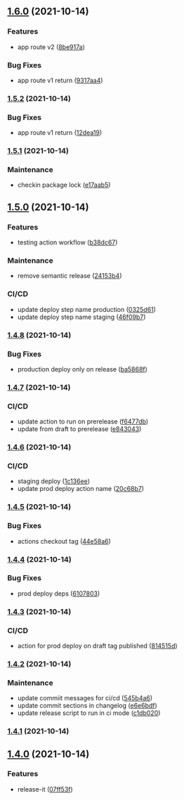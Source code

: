 ## [1.6.0](https://github.com/nbugden/gh-actions/compare/1.5.1...1.6.0) (2021-10-14)


### Features

* app route v2 ([8be917a](https://github.com/nbugden/gh-actions/commit/8be917a4be32e1145a1d7fc1818b8fdd1be8c591))


### Bug Fixes

* app route v1 return ([9317aa4](https://github.com/nbugden/gh-actions/commit/9317aa4c1c04debb5b92ed6292d95b6bdb15145e))

### [1.5.2](https://github.com/nbugden/gh-actions/compare/1.5.1...1.5.2) (2021-10-14)


### Bug Fixes

* app route v1 return ([12dea19](https://github.com/nbugden/gh-actions/commit/12dea196fe943c524ba87d216a302ee384d46ee5))

### [1.5.1](https://github.com/nbugden/gh-actions/compare/1.5.0...1.5.1) (2021-10-14)


### Maintenance

* checkin package lock ([e17aab5](https://github.com/nbugden/gh-actions/commit/e17aab581c43c15ad9db0460379c71a5e1000676))

## [1.5.0](https://github.com/nbugden/gh-actions/compare/1.4.8...1.5.0) (2021-10-14)


### Features

* testing action workflow ([b38dc67](https://github.com/nbugden/gh-actions/commit/b38dc675c6009e9db10ebe6157013e48052cbaf3))


### Maintenance

* remove semantic release ([24153b4](https://github.com/nbugden/gh-actions/commit/24153b417729fa9025edde9e58da1ba2bd49e647))


### CI/CD

* update deploy step name production ([0325d61](https://github.com/nbugden/gh-actions/commit/0325d614f0ace61ef9e6146022df0cd2674ec826))
* update deploy step name staging ([46f09b7](https://github.com/nbugden/gh-actions/commit/46f09b703ebecea24788bb21da324e368de13ec2))

### [1.4.8](https://github.com/nbugden/gh-actions/compare/1.4.7...1.4.8) (2021-10-14)


### Bug Fixes

* production deploy only on release ([ba5868f](https://github.com/nbugden/gh-actions/commit/ba5868fc14ccb7ddd55a4af324bba81289905a40))

### [1.4.7](https://github.com/nbugden/gh-actions/compare/1.4.6...1.4.7) (2021-10-14)


### CI/CD

* update action to run on prerelease ([f6477db](https://github.com/nbugden/gh-actions/commit/f6477dbfe9a9b2fed3435a449771c68f0b72a24f))
* update from draft to prerelease ([e843043](https://github.com/nbugden/gh-actions/commit/e843043d8f36ee372b046e3c8d5868a7f055f869))

### [1.4.6](https://github.com/nbugden/gh-actions/compare/1.4.5...1.4.6) (2021-10-14)


### CI/CD

* staging deploy ([1c136ee](https://github.com/nbugden/gh-actions/commit/1c136ee6e1e3c76f0d97f3691a5653bd5ba90e26))
* update prod deploy action name ([20c68b7](https://github.com/nbugden/gh-actions/commit/20c68b75c06e10928907c9d8add7101cddf2606b))

### [1.4.5](https://github.com/nbugden/gh-actions/compare/1.4.4...1.4.5) (2021-10-14)


### Bug Fixes

* actions checkout tag ([44e58a6](https://github.com/nbugden/gh-actions/commit/44e58a67874a044a6988f8e1c37ae19992859c66))

### [1.4.4](https://github.com/nbugden/gh-actions/compare/1.4.3...1.4.4) (2021-10-14)


### Bug Fixes

* prod deploy deps ([6107803](https://github.com/nbugden/gh-actions/commit/6107803ca97f5c0d0af0c42567dc47fb2dc052bb))

### [1.4.3](https://github.com/nbugden/gh-actions/compare/1.4.2...1.4.3) (2021-10-14)


### CI/CD

* action for prod deploy on draft tag published ([814515d](https://github.com/nbugden/gh-actions/commit/814515d84e21818238c9fe069b0bc67979066486))

### [1.4.2](https://github.com/nbugden/gh-actions/compare/1.4.1...1.4.2) (2021-10-14)


### Maintenance

* update commiit messages for ci/cd ([545b4a6](https://github.com/nbugden/gh-actions/commit/545b4a6703f06096129bb188dee586ff64b09015))
* update commit sections in changelog ([e6e6bdf](https://github.com/nbugden/gh-actions/commit/e6e6bdfb3d4421c999f13c6785ae26a223df584d))
* update release script to run in ci mode ([c1db020](https://github.com/nbugden/gh-actions/commit/c1db020da8e47e93ed5f1487dd91ef1c02baf90b))

### [1.4.1](https://github.com/nbugden/gh-actions/compare/1.4.0...1.4.1) (2021-10-14)

## [1.4.0](https://github.com/nbugden/gh-actions/compare/1.3.1...1.4.0) (2021-10-14)


### Features

* release-it ([07ff53f](https://github.com/nbugden/gh-actions/commit/07ff53fc2c4eee6e799ba51269cbf29d5838e463))

